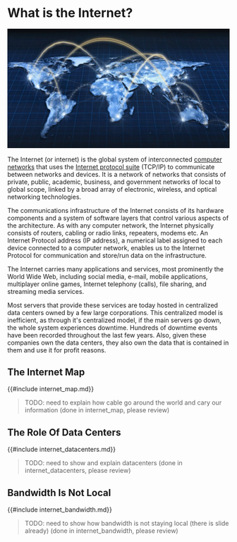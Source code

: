 # What is the Internet?

![](img/theinternet.jpg)

The Internet (or internet) is the global system of interconnected [computer networks](https://en.wikipedia.org/wiki/Computer_network) that uses the [Internet protocol suite](https://en.wikipedia.org/wiki/Internet_protocol_suite) (TCP/IP) to communicate between networks and devices. It is a network of networks that consists of private, public, academic, business, and government networks of local to global scope, linked by a broad array of electronic, wireless, and optical networking technologies. 

The communications infrastructure of the Internet consists of its hardware components and a system of software layers that control various aspects of the architecture. As with any computer network, the Internet physically consists of routers, cabling or radio links, repeaters, modems etc. An Internet Protocol address (IP address), a numerical label assigned to each device connected to a computer network, enables us to the Internet Protocol for communication and store/run data on the infrastructure.

The Internet carries many applications and services, most prominently the World Wide Web, including social media, e-mail, mobile applications, multiplayer online games, Internet telephony (calls), file sharing, and streaming media services.

Most servers that provide these services are today hosted in centralized data centers owned by a few large corporations. This centralized model is inefficient, as through it's centralized model, if the main servers go down, the whole system experiences downtime. Hundreds of downtime events have been recorded throughout the last few years. Also, given these companies own the data centers, they also own the data that is contained in them and use it for profit reasons. 

## The Internet Map

{{#include internet_map.md}}
>TODO: need to explain how cable go around the world and cary our information (done in internet_map, please review)

## The Role Of Data Centers

{{#include internet_datacenters.md}}
>TODO: need to show and explain datacenters (done in internet_datacenters, please review)

## Bandwidth Is Not Local

{{#include internet_bandwidth.md}}
>TODO: need to show how bandwidth is not staying local (there is slide already) (done in internet_bandwidth, please review)

